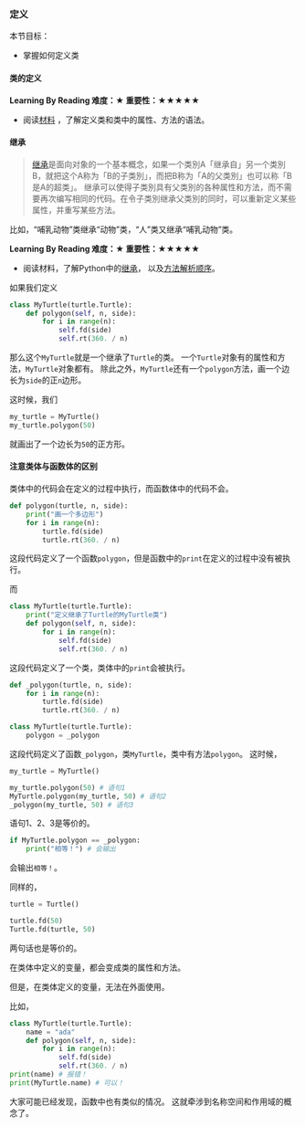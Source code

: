 ### 定义

本节目标：
- 掌握如何定义类

#### 类的定义

**Learning By Reading 难度：★ 重要性：★★★★★**

- 阅读[材料](https://www.liaoxuefeng.com/wiki/0014316089557264a6b348958f449949df42a6d3a2e542c000/001431864715651c99511036d884cf1b399e65ae0d27f7e000)
，了解定义类和类中的属性、方法的语法。

#### 继承

> [继承](https://zh.wikipedia.org/zh-hans/继承_(计算机科学))是面向对象的一个基本概念，如果一个类別A「继承自」另一个类別B，就把这个A称为「B的子类別」，而把B称为「A的父类別」也可以称「B是A的超类」。
继承可以使得子类別具有父类別的各种属性和方法，而不需要再次编写相同的代码。在令子类別继承父类別的同时，可以重新定义某些属性，并重写某些方法。

比如，“哺乳动物”类继承“动物”类，“人”类又继承“哺乳动物”类。

**Learning By Reading 难度：★ 重要性：★★★★★**

- 阅读材料，了解Python中的[继承](https://www.cnblogs.com/jason-lv/p/8325324.html)，
以及[方法解析顺序](https://www.cnblogs.com/whatisfantasy/p/6046991.html)。

如果我们定义
```python
class MyTurtle(turtle.Turtle):
    def polygon(self, n, side):
        for i in range(n):
            self.fd(side)
            self.rt(360. / n)
```
那么这个`MyTurtle`就是一个继承了`Turtle`的类。
一个`Turtle`对象有的属性和方法，`MyTurtle`对象都有。
除此之外，`MyTurtle`还有一个`polygon`方法，画一个边长为`side`的正`n`边形。

这时候，我们
```python
my_turtle = MyTurtle()
my_turtle.polygon(50)
```
就画出了一个边长为`50`的正方形。

#### 注意类体与函数体的区别

类体中的代码会在定义的过程中执行，而函数体中的代码不会。
```python
def polygon(turtle, n, side):
    print("画一个多边形")
    for i in range(n):
        turtle.fd(side)
        turtle.rt(360. / n)
```
这段代码定义了一个函数`polygon`，但是函数中的`print`在定义的过程中没有被执行。

而
```python
class MyTurtle(turtle.Turtle):
    print("定义继承了Turtle的MyTurtle类")
    def polygon(self, n, side):
        for i in range(n):
            self.fd(side)
            self.rt(360. / n)
```
这段代码定义了一个类，类体中的`print`会被执行。

```python
def _polygon(turtle, n, side):
    for i in range(n):
        turtle.fd(side)
        turtle.rt(360. / n)

class MyTurtle(turtle.Turtle):
    polygon = _polygon
```
这段代码定义了函数`_polygon`，类`MyTurtle`，类中有方法`polygon`。
这时候，
```python
my_turtle = MyTurtle()

my_turtle.polygon(50) # 语句1
MyTurtle.polygon(my_turtle, 50) # 语句2
_polygon(my_turtle, 50) # 语句3
```
语句1、2、3是等价的。

```python
if MyTurtle.polygon == _polygon:
    print("相等！") # 会输出
```
会输出`相等！`。

同样的，
```python
turtle = Turtle()

turtle.fd(50)
Turtle.fd(turtle, 50)
```
两句话也是等价的。

在类体中定义的变量，都会变成类的属性和方法。

但是，在类体定义的变量，无法在外面使用。

比如，
```python
class MyTurtle(turtle.Turtle):
    name = "ada"
    def polygon(self, n, side):
        for i in range(n):
            self.fd(side)
            self.rt(360. / n)
print(name) # 报错！
print(MyTurtle.name) # 可以！
```

大家可能已经发现，函数中也有类似的情况。
这就牵涉到名称空间和作用域的概念了。
